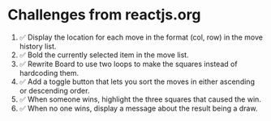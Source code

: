 # Challenges from reactjs.org
1. ✅ Display the location for each move in the format (col, row) in the move history list.
2. ✅ Bold the currently selected item in the move list.
3. ✅ Rewrite Board to use two loops to make the squares instead of hardcoding them.
4. ✅ Add a toggle button that lets you sort the moves in either ascending or descending order.
5. ✅ When someone wins, highlight the three squares that caused the win.
6. ✅ When no one wins, display a message about the result being a draw.